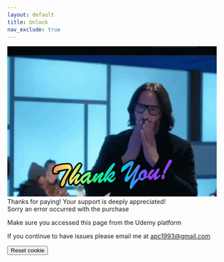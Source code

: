 ```yaml
---
layout: default
title: Unlock
nav_exclude: true
---
```



<div id="success">
<img src="../images/thanks_for_paying.gif"/>
<br>
Thanks for paying! Your support is deeply appreciated!
</div>

<div id="failure">
Sorry an error occurred with the purchase

Make sure you accessed this page from the Udemy platform

If you continue to have issues please email me at apc1993@gmail.com
</div>

<button onclick="eraseCookie('purchased')">Reset cookie</button>

<script> setCookieIfReferrer('purchased', true, 'https://www.udemy.com/') </script>
